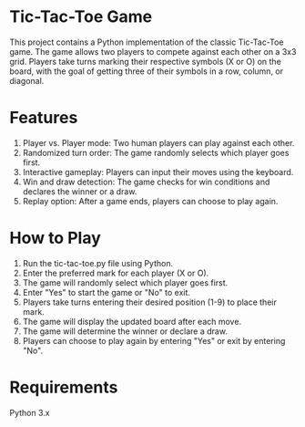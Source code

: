 # Tic-Tac-Toe Game
This project contains a Python implementation of the classic Tic-Tac-Toe game. The game allows two players to compete against each other on a 3x3 grid. Players take turns marking their respective symbols (X or O) on the board, with the goal of getting three of their symbols in a row, column, or diagonal.

# Features
1. Player vs. Player mode: Two human players can play against each other.
2. Randomized turn order: The game randomly selects which player goes first.
3. Interactive gameplay: Players can input their moves using the keyboard.
4. Win and draw detection: The game checks for win conditions and declares the winner or a draw.
5. Replay option: After a game ends, players can choose to play again.

# How to Play
1. Run the tic-tac-toe.py file using Python.
2. Enter the preferred mark for each player (X or O).
3. The game will randomly select which player goes first.
4. Enter "Yes" to start the game or "No" to exit.
5. Players take turns entering their desired position (1-9) to place their mark.
6. The game will display the updated board after each move.
7. The game will determine the winner or declare a draw.
8. Players can choose to play again by entering "Yes" or exit by entering "No".

# Requirements
Python 3.x
